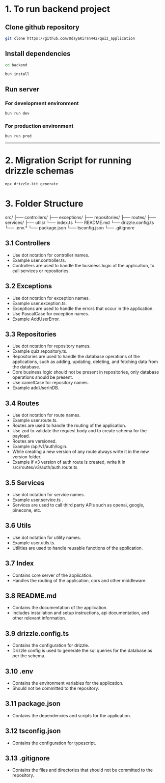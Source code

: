 # 1. To run backend project

## Clone github repository
```sh
git clone https://github.com/UdayaKiran442/quiz_application
```

## Install dependencies
```sh
cd backend
```

```sh
bun install
```

## Run server

### For development environment
```sh
bun run dev
```

### For production environment
```sh
bun run prod
```

-------------------------------------

# 2. Migration Script for running drizzle schemas
```sh
npx drizzle-kit generate
```

# 3. Folder Structure

src/
├── controllers/
├── exceptions/
├── repositories/
├── routes/
├── services/
├── utils/
└── index.ts
└── README.md
└── drizzle.config.ts
└── .env.*
└── package.json
└── tsconfig.json
└── .gitignore

## 3.1 Controllers

- Use dot notation for controller names.
- Example user.controller.ts.
- Controllers are used to handle the business logic of the application, to call services or repositories.

## 3.2 Exceptions

- Use dot notation for exception names.
- Example user.exception.ts.
- Exceptions are used to handle the errors that occur in the application.
- Use PascalCase for exception names.
- Example AddUserError.

## 3.3 Repositories
- Use dot notation for repository names.
- Example quiz.repository.ts.
- Repositories are used to handle the database operations of the applications, such as adding, updating, deleting, and fetching data from the database.
- Core business logic should not be present in repositories, only database operations should be present.
- Use camelCase for repository names.
- Example addUserInDB.

## 3.4 Routes
- Use dot notation for route names.
- Example user.route.ts.
- Routes are used to handle the routing of the application.
- Use zod to validate the request body and to create schema for the payload.
- Routes are versioned.
- Example /api/v1/auth/login.
- While creating a new version of any route always write it in the new version folder.
- Example if v3 version of auth route is created, write it in src/routes/v3/auth/auth.route.ts.

## 3.5 Services
- Use dot notation for service names.
- Example user.service.ts .
- Services are used to call third party APIs such as openai, google, pinecone, etc.

## 3.6 Utils
- Use dot notation for utility names.
- Example user.utils.ts.
- Utilities are used to handle reusable functions of the application.

## 3.7 Index
- Contains core server of the application.
- Handles the routing of the application, cors and other middleware.

## 3.8 README.md
- Contains the documentation of the application.
- Includes installation and setup instructions, api documentation, and other relevant information.

## 3.9 drizzle.config.ts
- Contains the configuration for drizzle.
- Drizzle config is used to generate the sql queries for the database as per the schema.

## 3.10 .env
- Contains the environment variables for the application.
- Should not be committed to the repository.

## 3.11 package.json
- Contains the dependencies and scripts for the application.

## 3.12 tsconfig.json
- Contains the configuration for typescript.

## 3.13 .gitignore
- Contains the files and directories that should not be committed to the repository.
